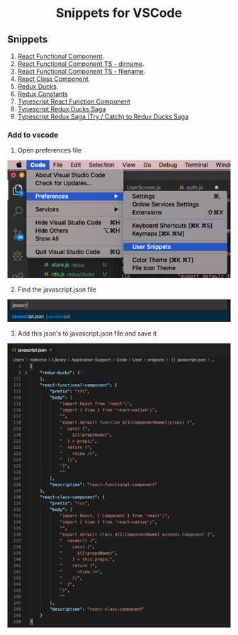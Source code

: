 <div align="center">
  <h1>Snippets for VSCode</h1>
</div>

## Snippets

1. [React Functional Component](https://gist.github.com/gthrm/134a2cf298bda27a039dfc2dcb4c01aa).
2. [React Functional Component TS - dirname](https://gist.github.com/gthrm/2f753c8211d2a864e0cfb2f45ca28ebb).
3. [React Functional Component TS - filename](https://gist.github.com/gthrm/a433b6cccae6ef1c78747397ddd08ea6).
4. [React Class Component](https://gist.github.com/gthrm/d70506dc97e4400486cfb3e96a724446).
5. [Redux Ducks](https://gist.github.com/gthrm/fe0a5a8198d08641cd542a02ee9bb9ca).
6. [Redux Constants](https://gist.github.com/gthrm/cbb1fdac9b7fb7361109b29f13c2b263)
7. [Typescript React Function Component](https://gist.github.com/gthrm/a0b938c140da7358012d9bff4af68975)
8. [Typescript Redux Ducks Saga](https://gist.github.com/gthrm/aedb63a07310031129ea6fbaa48d37d3)
9. [Typescript Redux Saga (Try / Catch) to Redux Ducks Saga](https://gist.github.com/gthrm/8eb72f75709dce0b8ed673a23a4385f1)

### Add to vscode

1. Open preferences file

 ![Image](/images/image.png)

2. Find the javascript.json file

 ![Image](/images/image2.png)

3. Add this json's to javascript.json file and save it

 ![Image](/images/image3.png)

